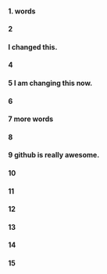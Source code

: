#### 1. words
#### 2
#### I changed this.
#### 4
#### 5 I am changing this now.
#### 6
#### 7 more words 
#### 8
#### 9 github is really awesome.
#### 10
#### 11
#### 12
#### 13
#### 14
#### 15